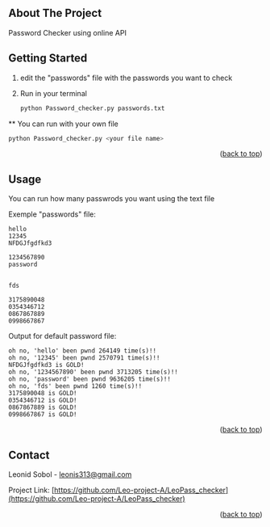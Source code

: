 
<a name="readme-top"></a>

<!-- ABOUT THE PROJECT -->
## About The Project

Password Checker using online API

<!-- GETTING STARTED -->
## Getting Started

1. edit the "passwords" file with the passwords you want to check

2. Run in your terminal
   ```sh
   python Password_checker.py passwords.txt
   ```

** You can run with your own file
   ```sh
   python Password_checker.py <your file name>
   ```  
<p align="right">(<a href="#readme-top">back to top</a>)</p>

<!-- USAGE EXAMPLES -->
## Usage

You can run how many passwrods you want using the text file

Exemple "passwords" file:
   ```
   hello
   12345
   NFDGJfgdfkd3
   
   1234567890
   password
                
   
   fds
   
   3175890048
   0354346712
   0867867889
   0998667867
   ```
   

Output for default password file:
   ```
   oh no, 'hello' been pwnd 264149 time(s)!!
   oh no, '12345' been pwnd 2570791 time(s)!!
   NFDGJfgdfkd3 is GOLD!
   oh no, '1234567890' been pwnd 3713205 time(s)!!
   oh no, 'password' been pwnd 9636205 time(s)!!
   oh no, 'fds' been pwnd 1260 time(s)!!
   3175890048 is GOLD!
   0354346712 is GOLD!
   0867867889 is GOLD!
   0998667867 is GOLD!
   ```

<p align="right">(<a href="#readme-top">back to top</a>)</p>

<!-- CONTACT -->
## Contact

Leonid Sobol - leonis313@gmail.com

Project Link: [https://github.com/Leo-project-A/LeoPass_checker](https://github.com/Leo-project-A/LeoPass_checker)

<p align="right">(<a href="#readme-top">back to top</a>)</p>